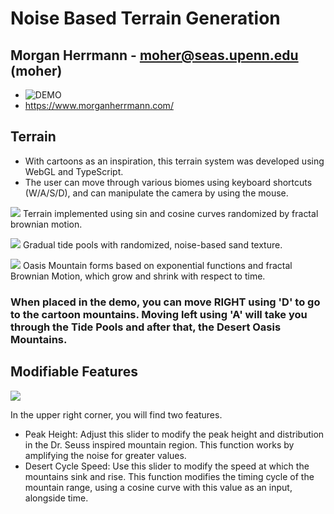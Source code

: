# Noise Based Terrain Generation

## Morgan Herrmann - moher@seas.upenn.edu (moher)
- ![DEMO](https://morganherrmann.github.io/noisy-terrain/)
- https://www.morganherrmann.com/

## Terrain
- With cartoons as an inspiration, this terrain system was developed using WebGL and TypeScript.  
- The user can move through various biomes using keyboard shortcuts (W/A/S/D), and can manipulate the camera by using the mouse.
         
         
![](https://drive.google.com/uc?export=view&id=1q-Xk3lnwXGWFyVdnX8bcnIFblukD9yT6)
Terrain implemented using sin and cosine curves randomized by fractal brownian motion.  

![](https://drive.google.com/uc?export=view&id=1XmwsUiZ0pWUAGwf6JoY8EQ636FOj9TxH)
Gradual tide pools with randomized, noise-based sand texture.

![](https://drive.google.com/uc?export=view&id=1dgAa1tNew9ZN7jdZlcqyMxx9yhfKUts7)
Oasis Mountain forms based on exponential functions and fractal Brownian Motion, which grow and shrink with respect to time.

### When placed in the demo, you can move RIGHT using 'D' to go to the cartoon mountains.  Moving left using 'A' will take you through the Tide Pools and after that, the Desert Oasis Mountains.


## Modifiable Features
![](giphy.gif)

In the upper right corner, you will find two features.
- Peak Height: Adjust this slider to modify the peak height and distribution in the Dr. Seuss inspired mountain region. This function works by amplifying the noise for greater values.
- Desert Cycle Speed: Use this slider to modify the speed at which the mountains sink and rise.  This function modifies the timing cycle of the mountain range, using a cosine curve with this value as an input, alongside time.
